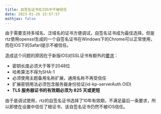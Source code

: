 ```yaml
---
title: 自签名证书在IOS中不被信任
date: 2023-01-26 15:57:57
mathjax: false
---
```

由于需要支持多域名、泛域名的证书方便调试，自签名证书成为最佳选择。但是rtz使用openssl生成的一个自签名证书在Windows下的Chrome可以正常使用，而在IOS下的Safari提示不被信任。


造成这个问题的原因在于新版IOS对SSL证书有额外的[要求](https://support.apple.com/en-us/HT210176)：
- 密钥长度必须大于等于2048位
- 哈希算法不得为SHA-1
- 必须使用主题备用名称扩展，通用名称不再受信任
- 扩展密钥用法必须包含服务器身份验证(id-kp-serverAuth OID)
- **TLS 服务器证书的有效期必须为 825 天或更短**

由于是调试使用，rtz的自签名证书选择了10年有效期，不满足最后一条要求，所以即使在设置中信任了根证书，该自签名证书仍然不被IOS信任。